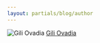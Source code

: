 ```yaml
---
layout: partials/blog/author
---
```


![Gili Ovadia](//assets/img/team/members/GiliOvadia.png)
[Gili Ovadia](https://www.linkedin.com/in/gili-ovadia-ab833026/ "link")
